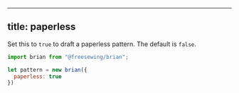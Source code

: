 ***

## title: paperless

Set this to `true` to draft a paperless pattern. The default is `false`.

```js
import brian from "@freesewing/brian";

let pattern = new brian({
  paperless: true
})
```
